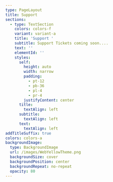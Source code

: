 ```yaml
---
type: PageLayout
title: Support
sections:
  - type: TextSection
    colors: colors-f
    variant: variant-a
    title: 'Support '
    subtitle: Support Tickets coming soon....
    text: ''
    elementId: ''
    styles:
      self:
        height: auto
        width: narrow
        padding:
          - pt-12
          - pb-36
          - pl-4
          - pr-4
        justifyContent: center
      title:
        textAlign: left
      subtitle:
        textAlign: left
      text:
        textAlign: left
addTitleSuffix: true
colors: colors-a
backgroundImage:
  type: BackgroundImage
  url: /images/WebYellowTheme.png
  backgroundSize: cover
  backgroundPosition: center
  backgroundRepeat: no-repeat
  opacity: 80
---
```

